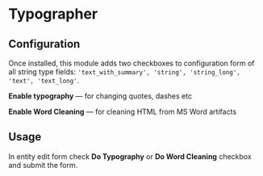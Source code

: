 # Typographer

## Configuration

Once installed, this module adds two checkboxes to configuration form of all string type fields: 
`'text_with_summary', 'string', 'string_long', 'text', 'text_long'`.

**Enable typography** — for changing quotes, dashes etc

**Enable Word Cleaning** — for cleaning HTML from MS Word artifacts

## Usage

In entity edit form check **Do Typography** or **Do Word Cleaning** checkbox and submit the form.
